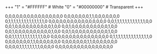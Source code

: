 +++
"1" = "#FFFFFF"  # White
"0" = "#00000000"  # Transparent
+++

0,0,0,0,0,0,0,0,0,0,0,0,0,0,0,0
0,0,0,0,0,0,0,1,1,0,0,0,0,0,0,0
0,1,1,1,1,1,1,1,1,1,1,1,1,1,1,0
0,0,0,0,0,0,0,0,0,0,0,0,0,0,0,0
0,0,1,1,1,1,1,1,1,1,1,1,1,1,0,0
0,0,1,0,0,0,0,0,0,0,0,0,0,1,0,0
0,0,1,0,0,0,0,0,0,0,0,0,0,1,0,0
0,0,1,0,0,0,0,0,0,0,0,0,0,1,0,0
0,0,1,0,0,0,0,0,0,0,0,0,0,1,0,0
0,0,1,1,1,1,1,1,1,1,1,1,1,1,0,0
0,0,0,0,0,0,0,0,0,0,0,0,0,0,0,0
0,1,1,1,1,1,1,1,1,1,1,1,1,1,1,0
0,0,0,0,0,0,0,1,1,0,0,0,0,0,0,0
0,0,0,0,0,0,0,1,1,0,0,0,0,0,0,0
0,0,0,0,1,1,1,1,1,1,1,1,0,0,0,0
0,0,0,0,0,0,0,0,0,0,0,0,0,0,0,0
